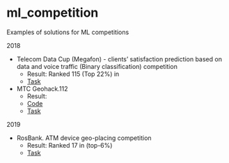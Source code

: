 # ml_competition

Examples of solutions for ML competitions

2018
-  Telecom Data Cup (Megafon) - clients’ satisfaction prediction based on data and voice traffic (Binary classification) competition
    - Result: Ranked 115 (Top 22%) in 
    - [Task](https://github.com/MailRuChamps/telecomdatacup)
-  МТС Geohack.112
    - Result: 
    - [Code]() 
    - [Task](https://github.com/datasouls/mts-geohack)

2019
- RosBank. ATM device geo-placing competition 
  - Result: Ranked 17 in (top-6%)
  - [Task](https://boosters.pro/championship/rosbank2/overview)
